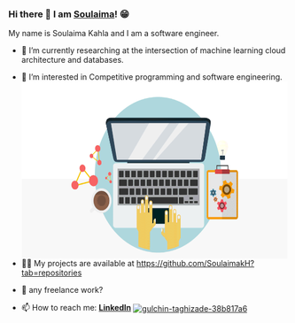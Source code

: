 ### Hi there 👋 I am [Soulaima](https://rusty-sj.github.io/)! 😁

 
 My name is Soulaima Kahla and I am a software engineer. 

- 🔭 I’m currently researching at the intersection of machine learning  cloud architecture and databases.
- 💬 I’m interested in Competitive programming and software engineering.
  <img align="right" alt="GIF" src="https://github.com/SoulaimakH/SoulaimakH/blob/main/hi.gif?raw=true" width="500" height="320" />

 - 👨‍💻 My projects are available at https://github.com/SoulaimakH?tab=repositories
 - 💼 any freelance work?
 - 📫 How to reach me: [**LinkedIn**](https://www.linkedin.com/in/soulaima-kahla/) <a href="https://www.linkedin.com/in/soulaima-kahla/" target="blank"><img align="center" src="https://raw.githubusercontent.com/rahuldkjain/github-profile-readme-generator/master/src/images/icons/Social/linked-in-alt.svg" alt="gulchin-taghizade-38b817a6" height="30" width="40" /></a>


<!--**Languages and Tools:** 

![Java](https://img.shields.io/badge/-Java-black?logo=java&style=social)&nbsp;&nbsp;
![Spring](https://img.shields.io/badge/-Spring%20Framework-black?logo=spring&style=social)&nbsp;&nbsp;
![JavaScript](https://img.shields.io/badge/-JavaScript-black?logo=javascript&style=social)&nbsp;&nbsp;
![ANGULAR](https://img.shields.io/badge/-Angular-black?logo=angularjs&style=social)&nbsp;&nbsp;
![nestjs](https://img.shields.io/badge/-nestjs-black?logo=nestjs&style=social)&nbsp;&nbsp;
![typescript](https://img.shields.io/badge/-typescript-black?logo=typescript&style=social)&nbsp;&nbsp;
![HTML5](https://img.shields.io/badge/-HTML5-black?logo=html5&style=social)&nbsp;&nbsp;
![CSS3](https://img.shields.io/badge/-CSS3-black?logo=css3&style=social)&nbsp;&nbsp;
![Bootstrap](https://img.shields.io/badge/-Bootstrap-black?logo=bootstrap&style=social)&nbsp;&nbsp;
![docker](https://img.shields.io/badge/-docker-black?logo=docker&style=social)&nbsp;&nbsp;
![apachemaven](https://img.shields.io/badge/-apache%20maven-black?logo=apachemaven&style=social)&nbsp;&nbsp;
![CASSANDRA](https://img.shields.io/badge/-Apache%20Cassandra-black?logo=apachecassandra&style=social)&nbsp;&nbsp;
![MySQL](https://img.shields.io/badge/-MySQL-black?logo=mysql&style=social)&nbsp;&nbsp;
![Git](https://img.shields.io/badge/-Git-black?logo=git&style=social)&nbsp;&nbsp;
![GitHub](https://img.shields.io/badge/-GitHub-black?logo=github&style=social)&nbsp;&nbsp;
![bitbucket](https://img.shields.io/badge/-bitbucket-black?logo=bitbucket&style=social)&nbsp;&nbsp;
![LATEX](https://img.shields.io/badge/-LATEX-black?logo=latex&style=social)&nbsp;&nbsp;
![Python](https://img.shields.io/badge/-Python-black?logo=Python&style=social)&nbsp;&nbsp;
![tensorflow](https://img.shields.io/badge/-tensorflow-black?logo=tensorflow&style=social)&nbsp;&nbsp;
![Android](https://img.shields.io/badge/-Android-black?logo=android&style=social)&nbsp;&nbsp;
![C](https://img.shields.io/badge/-C-black?logo=c&style=social)&nbsp;&nbsp;




<!--
**SoulaimakH/SoulaimakH** is a ✨ _special_ ✨ repository because its `README.md` (this file) appears on your GitHub profile.
https://simpleicons.org/?q=Maven
https://img.shields.io/badge/-Spring%20Framework-black?logo=apachecassandra&style=social
Here are some ideas to get you started:

- 🔭 I’m currently working on ...
- 🌱 I’m currently learning ...
- 👯 I’m looking to collaborate on ...
- 🤔 I’m looking for help with ...
- 💬 Ask me about ...
- 📫 How to reach me: ...
- 😄 Pronouns: ...
- ⚡ Fun fact: ...
-->
